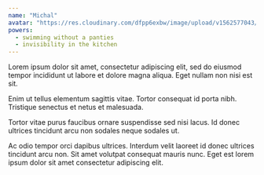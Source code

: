 ```yaml
---
name: "Michal"
avatar: "https://res.cloudinary.com/dfpp6exbw/image/upload/v1562577043/team/kisspng-web-development-computer-icons-avatar-business-use-profile-5ab94da78d94f4.8636476915220934795799.png"
powers:
  - swimming without a panties
  - invisibility in the kitchen
---
```


Lorem ipsum dolor sit amet, consectetur adipiscing elit, sed do eiusmod tempor incididunt ut labore et dolore magna aliqua. Eget nullam non nisi est sit.

Enim ut tellus elementum sagittis vitae. Tortor consequat id porta nibh. Tristique senectus et netus et malesuada.

Tortor vitae purus faucibus ornare suspendisse sed nisi lacus. Id donec ultrices tincidunt arcu non sodales neque sodales ut.

Ac odio tempor orci dapibus ultrices. Interdum velit laoreet id donec ultrices tincidunt arcu non. Sit amet volutpat consequat mauris nunc. Eget est lorem ipsum dolor sit amet consectetur adipiscing elit.
